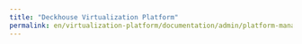 ```yaml
---
title: "Deckhouse Virtualization Platform"
permalink: en/virtualization-platform/documentation/admin/platform-management/storage/csi_nfs.html
---
```

